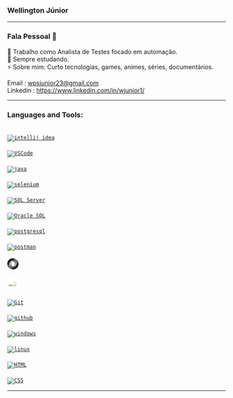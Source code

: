 ### Wellington Júnior
---------------------------

### Fala Pessoal 👋

💜 Trabalho como Analista de Testes focado em automação.\
🌱 Sempre estudando.\
⚡ Sobre mim: Curto tecnologias, games, animes, séries, documentários.

Email : wpsjunior23@gmail.com\
Linkedin : https://www.linkedin.com/in/wjunior1/

---

### Languages and Tools:

[<code>
<img alt="intellij idea" width="26px" src="https://img.icons8.com/color/240/000000/intellij-idea.png" />
</code>](https://www.jetbrains.com/idea/)
[<code>
<img alt="VSCode" width="26px" src="https://img.icons8.com/color/48/000000/visual-studio-code-2019.png" />
</code>](https://code.visualstudio.com/)
[<code>
<img alt="java" width="26px" src="https://img.icons8.com/color/240/000000/java-coffee-cup-logo.png">
</code>](https://docs.oracle.com/en/java/)
[<code>
<img alt="selenium" width="26px" src="https://img.icons8.com/office/50/000000/selenium-test-automation.png">
</code>](htps://www.selenium.dev/)
[<code>
<img alt="SQL Server" width="26px" src="https://img.icons8.com/color/48/000000/microsoft-sql-server.png">
</code>](https://www.microsoft.com/pt-br/sql-server/sql-server-2019)
[<code>
<img alt="Oracle SQL" width="26px" src="https://img.icons8.com/plasticine/100/000000/oracle-pl-sql--v3.png">
</code>](https://www.oracle.com/br/database/technologies/appdev/sqldeveloper-landing.html)
[<code>
<img alt="postgresql" width="26px" src="https://img.icons8.com/color/50/000000/postgreesql.png">
</code>](https://www.postgresql.org/)
[<code>
<img alt="postman" width="26px" src="https://img.icons8.com/dusk/64/000000/postman-api.png">
</code>](https://www.postman.com/)
[<code>
<img alt="json" width="26px" src="https://raw.githubusercontent.com/github/explore/80688e429a7d4ef2fca1e82350fe8e3517d3494d/topics/json/json.png">
</code>](https://www.json.org/json-en.html)
[<code>
<img alt="MySQL" width="26px" src="https://raw.githubusercontent.com/github/explore/80688e429a7d4ef2fca1e82350fe8e3517d3494d/topics/mysql/mysql.png">
</code>](https://dev.mysql.com/)
[<code>
<img alt="Git" width="26px" src="https://img.icons8.com/color/240/000000/git.png">
</code>](https://git-scm.com/)
[<code>
<img alt="github" width="26px" src="https://img.icons8.com/ios-glyphs/240/000000/github.png">
</code>](https://github.com/)
[<code>
<img alt="windows" width="26px" src="https://img.icons8.com/color/240/000000/windows-10.png">
</code>](https://www.microsoft.com/en-us/windows)
[<code>
<img alt="linux" width="26px" src="https://img.icons8.com/color/96/000000/linux.png">
</code>](https://www.kernel.org/)
[<code>
<img alt="HTML" width="26px" src="https://img.icons8.com/color/48/000000/html-5--v1.png">
</code>](https://pt.wikipedia.org/wiki/HTML)
[<code>
<img alt="CSS" width="26px" src="https://img.icons8.com/color/48/000000/css3.png">
</code>](https://pt.wikipedia.org/wiki/Cascading_Style_Sheets)

---
